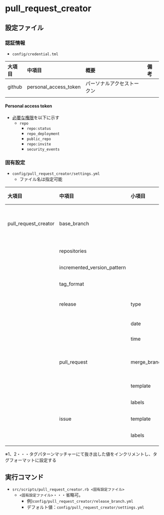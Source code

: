 # pull_request_creator

## 設定ファイル

### 認証情報

- `config/credential.tml`

|大項目|中項目|概要|備考|
|:--|:--|:--|:--|
|github|personal_access_token|パーソナルアクセストークン||
|||||

#### Personal access token

- [必要な権限](https://docs.github.com/ja/developers/apps/building-oauth-apps/scopes-for-oauth-apps)を以下に示す
  - `repo`
    - `repo:status`
    - `repo_deployment`
    - `public_repo`
    - `repo:invite`
    - `security_events`

### 固有設定

- `config/pull_request_creator/settings.yml`
  - ファイル名は指定可能

|大項目|中項目|小項目|概要|必須|備考|
|:--|:--|:--|:--|:--|:--|
|pull_request_creator|base_branch||マージ先のブランチ<br>ブランチ作成時のベースブランチ|◯||
||repositories||対象リポジトリの配列|◯|`koba-masa/play_with_github`|
||incremented_version_pattern||タグパターンマッチャー※1|◯|`d[0-9]{1,}\.([0-9]{1,})\.[0-9]{1,}`|
||tag_format||タグフォーマット※2|◯|`d1.%d.0`|
||release|type|リリース種別|◯|`normal`:通常<br>`emergency`:緊急<br>`monthly`:月次|
|||date|リリース日(YYYY/MM/DD)|◯|`2022/02/12`|
|||time|リリース時間(HH:MM)|◯|`'15:00'`|
||pull_request|merge_branch|リリースブランチ以外のブランチからPRを作成する場合に指定|||
|||template|PRのテンプレートファイル|◯|`template/pull_request/defalut.erb`|
|||labels|PRに設定するラベルの配列|||
||issue|template|ISSUEのテンプレートファイル|◯|`template/issue/defalut.erb`|
|||labels|ISSUEに設定するラベルの配列|||
||||||

※1、2・・・タグパターンマッチャーにて抜き出した値をインクリメントし、タグフォーマットに設定する

## 実行コマンド

- `src/scripts/pull_request_creator.rb <固有設定ファイル>`
  - `<固有設定ファイル>`・・・省略可。
    - 例)`config/pull_request_creator/release_branch.yml`
    - デフォルト値：`config/pull_request_creator/settings.yml`

